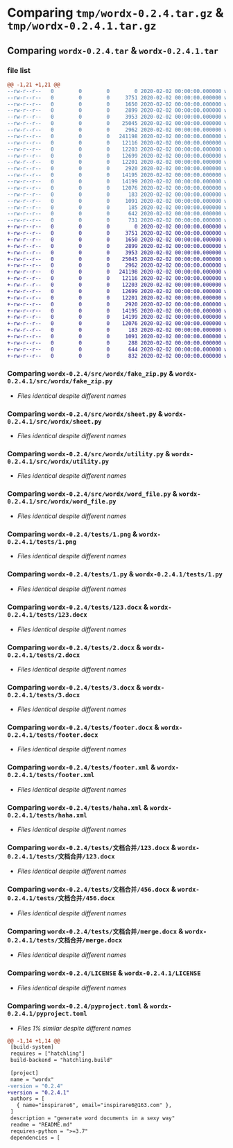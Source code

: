 # Comparing `tmp/wordx-0.2.4.tar.gz` & `tmp/wordx-0.2.4.1.tar.gz`

## Comparing `wordx-0.2.4.tar` & `wordx-0.2.4.1.tar`

### file list

```diff
@@ -1,21 +1,21 @@
--rw-r--r--   0        0        0        0 2020-02-02 00:00:00.000000 wordx-0.2.4/src/wordx/__init__.py
--rw-r--r--   0        0        0     3751 2020-02-02 00:00:00.000000 wordx-0.2.4/src/wordx/fake_zip.py
--rw-r--r--   0        0        0     1650 2020-02-02 00:00:00.000000 wordx-0.2.4/src/wordx/sheet.py
--rw-r--r--   0        0        0     2899 2020-02-02 00:00:00.000000 wordx-0.2.4/src/wordx/utility.py
--rw-r--r--   0        0        0     3953 2020-02-02 00:00:00.000000 wordx-0.2.4/src/wordx/word_file.py
--rw-r--r--   0        0        0    25045 2020-02-02 00:00:00.000000 wordx-0.2.4/tests/1.png
--rw-r--r--   0        0        0     2962 2020-02-02 00:00:00.000000 wordx-0.2.4/tests/1.py
--rw-r--r--   0        0        0   241198 2020-02-02 00:00:00.000000 wordx-0.2.4/tests/123.docx
--rw-r--r--   0        0        0    12116 2020-02-02 00:00:00.000000 wordx-0.2.4/tests/2.docx
--rw-r--r--   0        0        0    12203 2020-02-02 00:00:00.000000 wordx-0.2.4/tests/3.docx
--rw-r--r--   0        0        0    12699 2020-02-02 00:00:00.000000 wordx-0.2.4/tests/footer.docx
--rw-r--r--   0        0        0    12201 2020-02-02 00:00:00.000000 wordx-0.2.4/tests/footer.xml
--rw-r--r--   0        0        0     2920 2020-02-02 00:00:00.000000 wordx-0.2.4/tests/haha.xml
--rw-r--r--   0        0        0    14195 2020-02-02 00:00:00.000000 wordx-0.2.4/tests/文档合并/123.docx
--rw-r--r--   0        0        0    14199 2020-02-02 00:00:00.000000 wordx-0.2.4/tests/文档合并/456.docx
--rw-r--r--   0        0        0    12076 2020-02-02 00:00:00.000000 wordx-0.2.4/tests/文档合并/merge.docx
--rw-r--r--   0        0        0      183 2020-02-02 00:00:00.000000 wordx-0.2.4/tests/文档合并/merge.py
--rw-r--r--   0        0        0     1091 2020-02-02 00:00:00.000000 wordx-0.2.4/LICENSE
--rw-r--r--   0        0        0      185 2020-02-02 00:00:00.000000 wordx-0.2.4/README.md
--rw-r--r--   0        0        0      642 2020-02-02 00:00:00.000000 wordx-0.2.4/pyproject.toml
--rw-r--r--   0        0        0      731 2020-02-02 00:00:00.000000 wordx-0.2.4/PKG-INFO
+-rw-r--r--   0        0        0        0 2020-02-02 00:00:00.000000 wordx-0.2.4.1/src/wordx/__init__.py
+-rw-r--r--   0        0        0     3751 2020-02-02 00:00:00.000000 wordx-0.2.4.1/src/wordx/fake_zip.py
+-rw-r--r--   0        0        0     1650 2020-02-02 00:00:00.000000 wordx-0.2.4.1/src/wordx/sheet.py
+-rw-r--r--   0        0        0     2899 2020-02-02 00:00:00.000000 wordx-0.2.4.1/src/wordx/utility.py
+-rw-r--r--   0        0        0     3953 2020-02-02 00:00:00.000000 wordx-0.2.4.1/src/wordx/word_file.py
+-rw-r--r--   0        0        0    25045 2020-02-02 00:00:00.000000 wordx-0.2.4.1/tests/1.png
+-rw-r--r--   0        0        0     2962 2020-02-02 00:00:00.000000 wordx-0.2.4.1/tests/1.py
+-rw-r--r--   0        0        0   241198 2020-02-02 00:00:00.000000 wordx-0.2.4.1/tests/123.docx
+-rw-r--r--   0        0        0    12116 2020-02-02 00:00:00.000000 wordx-0.2.4.1/tests/2.docx
+-rw-r--r--   0        0        0    12203 2020-02-02 00:00:00.000000 wordx-0.2.4.1/tests/3.docx
+-rw-r--r--   0        0        0    12699 2020-02-02 00:00:00.000000 wordx-0.2.4.1/tests/footer.docx
+-rw-r--r--   0        0        0    12201 2020-02-02 00:00:00.000000 wordx-0.2.4.1/tests/footer.xml
+-rw-r--r--   0        0        0     2920 2020-02-02 00:00:00.000000 wordx-0.2.4.1/tests/haha.xml
+-rw-r--r--   0        0        0    14195 2020-02-02 00:00:00.000000 wordx-0.2.4.1/tests/文档合并/123.docx
+-rw-r--r--   0        0        0    14199 2020-02-02 00:00:00.000000 wordx-0.2.4.1/tests/文档合并/456.docx
+-rw-r--r--   0        0        0    12076 2020-02-02 00:00:00.000000 wordx-0.2.4.1/tests/文档合并/merge.docx
+-rw-r--r--   0        0        0      183 2020-02-02 00:00:00.000000 wordx-0.2.4.1/tests/文档合并/merge.py
+-rw-r--r--   0        0        0     1091 2020-02-02 00:00:00.000000 wordx-0.2.4.1/LICENSE
+-rw-r--r--   0        0        0      288 2020-02-02 00:00:00.000000 wordx-0.2.4.1/README.md
+-rw-r--r--   0        0        0      644 2020-02-02 00:00:00.000000 wordx-0.2.4.1/pyproject.toml
+-rw-r--r--   0        0        0      832 2020-02-02 00:00:00.000000 wordx-0.2.4.1/PKG-INFO
```

### Comparing `wordx-0.2.4/src/wordx/fake_zip.py` & `wordx-0.2.4.1/src/wordx/fake_zip.py`

 * *Files identical despite different names*

### Comparing `wordx-0.2.4/src/wordx/sheet.py` & `wordx-0.2.4.1/src/wordx/sheet.py`

 * *Files identical despite different names*

### Comparing `wordx-0.2.4/src/wordx/utility.py` & `wordx-0.2.4.1/src/wordx/utility.py`

 * *Files identical despite different names*

### Comparing `wordx-0.2.4/src/wordx/word_file.py` & `wordx-0.2.4.1/src/wordx/word_file.py`

 * *Files identical despite different names*

### Comparing `wordx-0.2.4/tests/1.png` & `wordx-0.2.4.1/tests/1.png`

 * *Files identical despite different names*

### Comparing `wordx-0.2.4/tests/1.py` & `wordx-0.2.4.1/tests/1.py`

 * *Files identical despite different names*

### Comparing `wordx-0.2.4/tests/123.docx` & `wordx-0.2.4.1/tests/123.docx`

 * *Files identical despite different names*

### Comparing `wordx-0.2.4/tests/2.docx` & `wordx-0.2.4.1/tests/2.docx`

 * *Files identical despite different names*

### Comparing `wordx-0.2.4/tests/3.docx` & `wordx-0.2.4.1/tests/3.docx`

 * *Files identical despite different names*

### Comparing `wordx-0.2.4/tests/footer.docx` & `wordx-0.2.4.1/tests/footer.docx`

 * *Files identical despite different names*

### Comparing `wordx-0.2.4/tests/footer.xml` & `wordx-0.2.4.1/tests/footer.xml`

 * *Files identical despite different names*

### Comparing `wordx-0.2.4/tests/haha.xml` & `wordx-0.2.4.1/tests/haha.xml`

 * *Files identical despite different names*

### Comparing `wordx-0.2.4/tests/文档合并/123.docx` & `wordx-0.2.4.1/tests/文档合并/123.docx`

 * *Files identical despite different names*

### Comparing `wordx-0.2.4/tests/文档合并/456.docx` & `wordx-0.2.4.1/tests/文档合并/456.docx`

 * *Files identical despite different names*

### Comparing `wordx-0.2.4/tests/文档合并/merge.docx` & `wordx-0.2.4.1/tests/文档合并/merge.docx`

 * *Files identical despite different names*

### Comparing `wordx-0.2.4/LICENSE` & `wordx-0.2.4.1/LICENSE`

 * *Files identical despite different names*

### Comparing `wordx-0.2.4/pyproject.toml` & `wordx-0.2.4.1/pyproject.toml`

 * *Files 1% similar despite different names*

```diff
@@ -1,14 +1,14 @@
 [build-system]
 requires = ["hatchling"]
 build-backend = "hatchling.build"
 
 [project]
 name = "wordx"
-version = "0.2.4"
+version = "0.2.4.1"
 authors = [
   { name="inspirare6", email="inspirare6@163.com" },
 ]
 description = "generate word documents in a sexy way"
 readme = "README.md"
 requires-python = ">=3.7"
 dependencies = [
```

